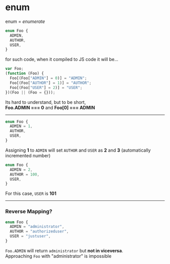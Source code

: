 # enum

enum = _enumerate_

```ts
enum Foo {
  ADMIN,
  AUTHOR,
  USER,
}
```

for such code, when it compiled to JS code it will be...

```ts
var Foo;
(function (Foo) {
  Foo[(Foo["ADMIN"] = 0)] = "ADMIN";
  Foo[(Foo["AUTHOR"] = 1)] = "AUTHOR";
  Foo[(Foo["USER"] = 2)] = "USER";
})(Foo || (Foo = {}));
```

Its hard to understand, but to be short,  
**Foo.ADMIN === 0** and **Foo[0] === ADMIN**

---

```ts
enum Foo {
  ADMIN = 1,
  AUTHOR,
  USER,
}
```

Assigning **1** to `ADMIN` will set `AUTHOR` and `USER` as **2** and **3** (automatically incremented number)

```ts
enum Foo {
  ADMIN = 2,
  AUTHOR = 100,
  USER,
}
```

For this case, `USER` is **101**

---

### Reverse Mapping?

```ts
enum Foo {
  ADMIN = "administrator",
  AUTHOR = "authorizeduser",
  USER = "justuser",
}
```

`Foo.ADMIN` will return `administrator` but **not in viceversa**.  
Approaching `Foo` with "administrator" is impossible
